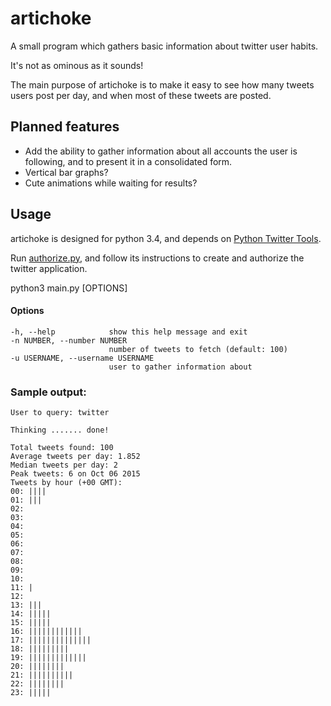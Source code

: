 # artichoke
A small program which gathers basic information about twitter user habits.

It's not as ominous as it sounds!

The main purpose of artichoke is to make it easy to see how many tweets users post per day, and when most of these tweets are posted.


## Planned features

* Add the ability to gather information about all accounts the user is following, and to present it in a consolidated form.
* Vertical bar graphs?
* Cute animations while waiting for results?

## Usage

artichoke is designed for python 3.4, and depends on [Python Twitter Tools](http://mike.verdone.ca/twitter/).

Run [authorize.py](https://github.com/ideoforms/python-twitter-examples/blob/master/twitter-authorize.py), and follow its instructions to create and authorize the twitter application.

python3 main.py [OPTIONS]

#### Options

    -h, --help            show this help message and exit
    -n NUMBER, --number NUMBER
                          number of tweets to fetch (default: 100)
    -u USERNAME, --username USERNAME
                          user to gather information about

### Sample output:

    User to query: twitter
    
    Thinking ....... done!
    
    Total tweets found: 100
    Average tweets per day: 1.852
    Median tweets per day: 2
    Peak tweets: 6 on Oct 06 2015
    Tweets by hour (+00 GMT):
    00: ||||
    01: |||
    02:
    03:
    04:
    05:
    06:
    07:
    08:
    09:
    10:
    11: |
    12:
    13: |||
    14: |||||
    15: |||||
    16: ||||||||||||
    17: ||||||||||||||
    18: |||||||||
    19: |||||||||||||
    20: ||||||||
    21: ||||||||||
    22: ||||||||
    23: |||||
